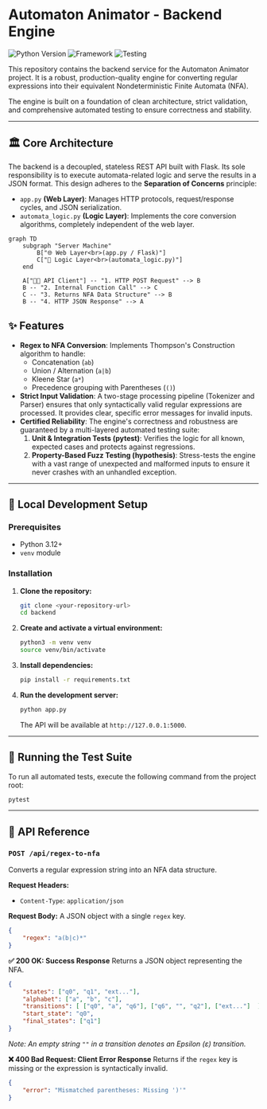 # Automaton Animator - Backend Engine

![Python Version](https://img.shields.io/badge/python-3.12-blue)
![Framework](https://img.shields.io/badge/Flask-2.0-black)
![Testing](https://img.shields.io/badge/tests-passing-brightgreen)

This repository contains the backend service for the Automaton Animator project. It is a robust, production-quality engine for converting regular expressions into their equivalent Nondeterministic Finite Automata (NFA).

The engine is built on a foundation of clean architecture, strict validation, and comprehensive automated testing to ensure correctness and stability.

---

## 🏛️ Core Architecture

The backend is a decoupled, stateless REST API built with Flask. Its sole responsibility is to execute automata-related logic and serve the results in a JSON format. This design adheres to the **Separation of Concerns** principle:

*   `app.py` **(Web Layer)**: Manages HTTP protocols, request/response cycles, and JSON serialization.
*   `automata_logic.py` **(Logic Layer)**: Implements the core conversion algorithms, completely independent of the web layer.

```mermaid
graph TD
    subgraph "Server Machine"
        B["🌐 Web Layer<br>(app.py / Flask)"]
        C["🧠 Logic Layer<br>(automata_logic.py)"]
    end

    A["👩‍💻 API Client"] -- "1. HTTP POST Request" --> B
    B -- "2. Internal Function Call" --> C
    C -- "3. Returns NFA Data Structure" --> B
    B -- "4. HTTP JSON Response" --> A
```

## ✨ Features

*   **Regex to NFA Conversion**: Implements Thompson's Construction algorithm to handle:
    *   Concatenation (`ab`)
    *   Union / Alternation (`a|b`)
    *   Kleene Star (`a*`)
    *   Precedence grouping with Parentheses (`()`)
*   **Strict Input Validation**: A two-stage processing pipeline (Tokenizer and Parser) ensures that only syntactically valid regular expressions are processed. It provides clear, specific error messages for invalid inputs.
*   **Certified Reliability**: The engine's correctness and robustness are guaranteed by a multi-layered automated testing suite:
    1.  **Unit & Integration Tests (pytest)**: Verifies the logic for all known, expected cases and protects against regressions.
    2.  **Property-Based Fuzz Testing (hypothesis)**: Stress-tests the engine with a vast range of unexpected and malformed inputs to ensure it never crashes with an unhandled exception.

---

## 🚀 Local Development Setup

### Prerequisites

*   Python 3.12+
*   `venv` module

### Installation

1.  **Clone the repository:**
    ```bash
    git clone <your-repository-url>
    cd backend
    ```

2.  **Create and activate a virtual environment:**
    ```bash
    python3 -m venv venv
    source venv/bin/activate
    ```

3.  **Install dependencies:**
    ```bash
    pip install -r requirements.txt
    ```

4.  **Run the development server:**
    ```bash
    python app.py
    ```
    The API will be available at `http://127.0.0.1:5000`.

---

## 🧪 Running the Test Suite

To run all automated tests, execute the following command from the project root:

```bash
pytest
```

---

## 📜 API Reference

### `POST /api/regex-to-nfa`

Converts a regular expression string into an NFA data structure.

**Request Headers:**
*   `Content-Type`: `application/json`

**Request Body:**
A JSON object with a single `regex` key.
```json
{
    "regex": "a(b|c)*"
}
```

**✅ 200 OK: Success Response**
Returns a JSON object representing the NFA.
```json
{
    "states": ["q0", "q1", "ext..."],
    "alphabet": ["a", "b", "c"],
    "transitions": [ ["q0", "a", "q6"], ["q6", "", "q2"], ["ext..."]  ],
    "start_state": "q0",
    "final_states": ["q1"]
}
```
*Note: An empty string `""` in a transition denotes an Epsilon (ε) transition.*

**❌ 400 Bad Request: Client Error Response**
Returns if the `regex` key is missing or the expression is syntactically invalid.
```json
{
    "error": "Mismatched parentheses: Missing ')'"
}
```